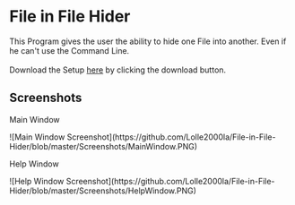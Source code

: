 # File in File Hider
This Program gives the user the ability to hide one File into another. Even if he can't use the Command Line. <br/>
<br/>
Download the Setup [here](https://github.com/Lolle2000la/File-in-File-Hider/releases) by clicking the download button.
## Screenshots
<p>Main Window</p>
![Main Window Screenshot](https://github.com/Lolle2000la/File-in-File-Hider/blob/master/Screenshots/MainWindow.PNG)
<p>Help Window</p>
![Help Window Screenshot](https://github.com/Lolle2000la/File-in-File-Hider/blob/master/Screenshots/HelpWindow.PNG)

